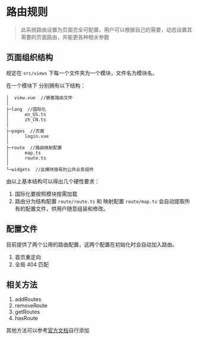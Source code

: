# 路由规则

> 此系统路由设置为页面完全可配置，用户可以根据自己的需要，动态设置其需要的页面路由，并能更各种相关参数

## 页面组织结构

规定在 `src/views` 下每一个文件夹为一个模块，文件名为模块名。

在一个模块下 分别拥有以下结构：

``` tree
│  view.vue  //嵌套路由文件
│
├─lang  //国际化
│      en_US.ts
│      zh_CN.ts
│
├─pages  //页面
│      login.vue
│
├─route  //路由映射配置
│      map.ts
│      route.ts
│
└─widgets  //此模块独有的公共业务组件
```

由以上基本结构可以得出几个硬性要求：

1. 国际化要按照模块按需加载
2. 路由分为结构配置 `route/route.ts` 和 映射配置 `route/map.ts` 会自动提取所有的配置文件，供用户随意组装和修改。

## 配置文件

目前提供了两个公用的路由配置，这两个配置在初始化时会自动加入路由。

1. 首页重定向
2. 全局 404 匹配

## 相关方法

1. addRoutes
2. removeRoute
3. getRoutes
4. hasRoute

其他方法可以参考[官方文档](https://next.router.vuejs.org/api/#router-methods)自行添加
